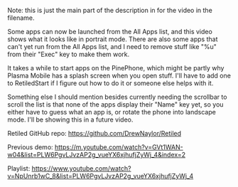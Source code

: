 Note: this is just the main part of the description in for the video in the filename.

Some apps can now be launched from the All Apps list, and this video shows what it looks like in portrait mode. There are also some apps that can't yet run from the All Apps list, and I need to remove stuff like "%u" from their "Exec" key to make them work.

It takes a while to start apps on the PinePhone, which might be partly why Plasma Mobile has a splash screen when you open stuff. I'll have to add one to RetiledStart if I figure out how to do it or someone else helps with it.

Something else I should mention besides currently needing the scrollbar to scroll the list is that none of the apps display their "Name" key yet, so you either have to guess what an app is, or rotate the phone into landscape mode. I'll be showing this in a future video.

Retiled GitHub repo:
https://github.com/DrewNaylor/Retiled

Previous demo:
https://m.youtube.com/watch?v=GVt1WAN-w04&list=PLW6PgvLJvzAP2g_vueYX6xjhufjZyWj_4&index=2

Playlist:
https://www.youtube.com/watch?v=NpUnrb1wC_8&list=PLW6PgvLJvzAP2g_vueYX6xjhufjZyWj_4
